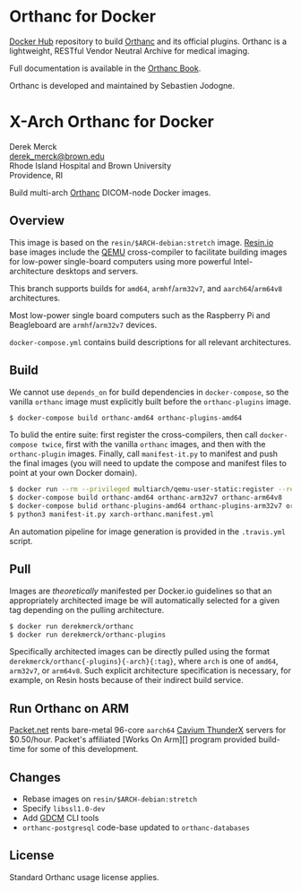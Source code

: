 # Orthanc for Docker
[Docker Hub](https://www.docker.com/) repository to build [Orthanc](http://www.orthanc-server.com/) and its official plugins. Orthanc is a lightweight, RESTful Vendor Neutral Archive for medical imaging.

Full documentation is available in the [Orthanc Book](http://book.orthanc-server.com/users/docker.html).

Orthanc is developed and maintained by Sebastien Jodogne.


# X-Arch Orthanc for Docker

Derek Merck  
<derek_merck@brown.edu>  
Rhode Island Hospital and Brown University  
Providence, RI  

Build multi-arch [Orthanc](https://www.orthanc-server.com) DICOM-node Docker images.

## Overview

This image is based on the `resin/$ARCH-debian:stretch` image.  [Resin.io][] base images include the [QEMU][] cross-compiler to facilitate building images for low-power single-board computers using more powerful Intel-architecture desktops and servers.

[Resin.io]: http://resin.io
[QEMU]: https://www.qemu.org

This branch supports builds for `amd64`, `armhf`/`arm32v7`, and `aarch64`/`arm64v8` architectures.  

Most low-power single board computers such as the Raspberry Pi and Beagleboard are `armhf`/`arm32v7` devices.

`docker-compose.yml` contains build descriptions for all relevant architectures.

## Build

We cannot use `depends_on` for build dependencies in `docker-compose`, so the vanilla `orthanc` image must explicitly built before the `orthanc-plugins` image.

```bash
$ docker-compose build orthanc-amd64 orthanc-plugins-amd64
```

To bulid the entire suite: first register the cross-compilers, then call `docker-compose twice`, first with  the vanilla `orthanc` images, and then with the `orthanc-plugin` images.  Finally, call `manifest-it.py` to manifest and push the final images (you will need to update the compose and manifest files to point at your own Docker domain).

```bash
$ docker run --rm --privileged multiarch/qemu-user-static:register --reset
$ docker-compose build orthanc-amd64 orthanc-arm32v7 orthanc-arm64v8
$ docker-compose bulid orthanc-plugins-amd64 orthanc-plugins-arm32v7 orthanc-plugins-arm64v8
$ python3 manifest-it.py xarch-orthanc.manifest.yml
```

An automation pipeline for image generation is provided in the `.travis.yml` script.

## Pull

Images are _theoretically_ manifested per Docker.io guidelines so that an appropriately architected image be will automatically selected for a given tag depending on the pulling architecture.

```bash
$ docker run derekmerck/orthanc
$ docker run derekmerck/orthanc-plugins
```

Specifically architected images can be directly pulled using the format `derekmerck/orthanc{-plugins}{-arch}{:tag}`, where `arch` is one of `amd64`, `arm32v7`, or `arm64v8`.  Such explicit architecture specification is necessary, for example, on Resin hosts because of their indirect build service.

## Run Orthanc on ARM

[Packet.net][] rents bare-metal 96-core `aarch64` [Cavium ThunderX] servers for $0.50/hour.  Packet's affiliated [Works On Arm][] program provided build-time for some of this development.

[Cavium ThunderX]: https://www.cavium.com/product-thunderx-arm-processors.html
[Packet.net]: https://packet.net
[WorksOnArm]: https://www.worksonarm.com


## Changes

- Rebase images on `resin/$ARCH-debian:stretch`
- Specify `libssl1.0-dev`
- Add [GDCM][] CLI tools
- `orthanc-postgresql` code-base updated to `orthanc-databases`

[GDCM]: http://gdcm.sourceforge.net/wiki/index.php/Main_Page


## License

Standard Orthanc usage license applies.
